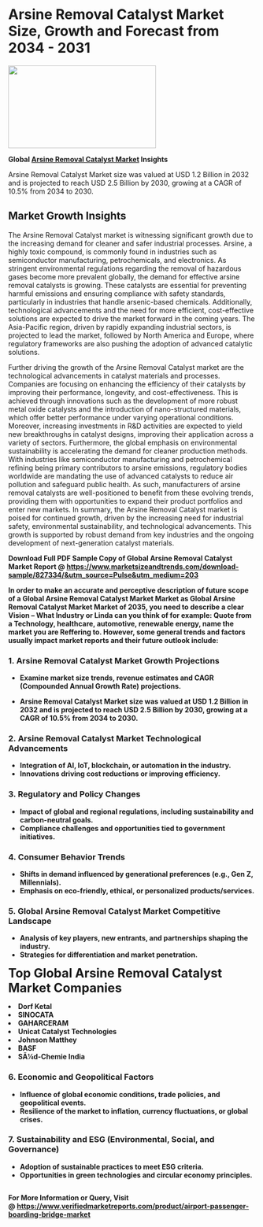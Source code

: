 <H1>Arsine Removal Catalyst Market Size, Growth and Forecast from 2034 - 2031</H1><img class="aligncenter size-medium wp-image-584254" src="https://thirdeyenews.in/wp-content/uploads/2034/09/Global-Market-Research-300x168.jpeg" alt="" width="300" height="168" /><p><strong>Global&nbsp;<a href="https://www.marketsizeandtrends.com/download-sample/827334/&amp;utm_source=Pulse&amp;utm_medium=203">Arsine Removal Catalyst Market</a> Insights</strong></p><p>Arsine Removal Catalyst Market size was valued at USD 1.2 Billion in 2032 and is projected to reach USD 2.5 Billion by 2030, growing at a CAGR of 10.5% from 2034 to 2030.</p><p><h2>Market Growth Insights</h2> <p>The Arsine Removal Catalyst market is witnessing significant growth due to the increasing demand for cleaner and safer industrial processes. Arsine, a highly toxic compound, is commonly found in industries such as semiconductor manufacturing, petrochemicals, and electronics. As stringent environmental regulations regarding the removal of hazardous gases become more prevalent globally, the demand for effective arsine removal catalysts is growing. These catalysts are essential for preventing harmful emissions and ensuring compliance with safety standards, particularly in industries that handle arsenic-based chemicals. Additionally, technological advancements and the need for more efficient, cost-effective solutions are expected to drive the market forward in the coming years. The Asia-Pacific region, driven by rapidly expanding industrial sectors, is projected to lead the market, followed by North America and Europe, where regulatory frameworks are also pushing the adoption of advanced catalytic solutions.</p> <p><strong></strong></p> <p>Further driving the growth of the Arsine Removal Catalyst market are the technological advancements in catalyst materials and processes. Companies are focusing on enhancing the efficiency of their catalysts by improving their performance, longevity, and cost-effectiveness. This is achieved through innovations such as the development of more robust metal oxide catalysts and the introduction of nano-structured materials, which offer better performance under varying operational conditions. Moreover, increasing investments in R&D activities are expected to yield new breakthroughs in catalyst designs, improving their application across a variety of sectors. Furthermore, the global emphasis on environmental sustainability is accelerating the demand for cleaner production methods. With industries like semiconductor manufacturing and petrochemical refining being primary contributors to arsine emissions, regulatory bodies worldwide are mandating the use of advanced catalysts to reduce air pollution and safeguard public health. As such, manufacturers of arsine removal catalysts are well-positioned to benefit from these evolving trends, providing them with opportunities to expand their product portfolios and enter new markets. In summary, the Arsine Removal Catalyst market is poised for continued growth, driven by the increasing need for industrial safety, environmental sustainability, and technological advancements. This growth is supported by robust demand from key industries and the ongoing development of next-generation catalyst materials.</p> <p><strong></p><p><span class=""><strong>Download Full PDF Sample Copy of Global Arsine Removal Catalyst Market Report</strong> @ <a href="https://www.marketsizeandtrends.com/download-sample/827334/&amp;utm_source=Pulse&amp;utm_medium=203" target="_blank">https://www.marketsizeandtrends.com/download-sample/827334/&amp;utm_source=Pulse&amp;utm_medium=203</a></span></p><p>In order to make an accurate and perceptive description of future scope of a Global&nbsp;Arsine Removal Catalyst Market Market as Global&nbsp;Arsine Removal Catalyst Market Market of 2035, you need to describe a clear Vision &ndash; What Industry or Linda can you think of for example: Quote from a Technology, healthcare, automotive, renewable energy, name the market you are Reffering to. However, some general trends and factors usually impact market reports and their future outlook include:</p><h3>1.&nbsp;<strong>Arsine Removal Catalyst Market Growth Projections</strong></h3><ul><li>Examine market size trends, revenue estimates and CAGR (Compounded Annual Growth Rate) projections.</li><li><p>Arsine Removal Catalyst Market size was valued at USD 1.2 Billion in 2032 and is projected to reach USD 2.5 Billion by 2030, growing at a CAGR of 10.5% from 2034 to 2030.</p></li></ul><h3>2.&nbsp;<strong>Arsine Removal Catalyst Market Technological Advancements</strong></h3><ul><li>Integration of AI, IoT, blockchain, or automation in the industry.</li><li>Innovations driving cost reductions or improving efficiency.</li></ul><h3>3.&nbsp;<strong>Regulatory and Policy Changes</strong></h3><ul><li>Impact of global and regional regulations, including sustainability and carbon-neutral goals.</li><li>Compliance challenges and opportunities tied to government initiatives.</li></ul><h3>4.&nbsp;<strong>Consumer Behavior Trends</strong></h3><ul><li>Shifts in demand influenced by generational preferences (e.g., Gen Z, Millennials).</li><li>Emphasis on eco-friendly, ethical, or personalized products/services.</li></ul><h3>5.&nbsp;<strong>Global Arsine Removal Catalyst Market Competitive Landscape</strong></h3><ul><li>Analysis of key players, new entrants, and partnerships shaping the industry.</li><li>Strategies for differentiation and market penetration.</li></ul><p data-pm-slice="1 1 []"><span style="color: inherit; font-family: inherit; font-size: 25px;">Top Global Arsine Removal Catalyst Market Companies</span></p><div class="" data-test-id=""><p><li>Dorf Ketal</li><li> SINOCATA</li><li> GAHARCERAM</li><li> Unicat Catalyst Technologies</li><li> Johnson Matthey</li><li> BASF</li><li> SÃ¼d-Chemie India</li></p></div><h3>6.&nbsp;<strong>Economic and Geopolitical Factors</strong></h3><ul><li>Influence of global economic conditions, trade policies, and geopolitical events.</li><li>Resilience of the market to inflation, currency fluctuations, or global crises.</li></ul><h3>7.&nbsp;<strong>Sustainability and ESG (Environmental, Social, and Governance)</strong></h3><ul><li>Adoption of sustainable practices to meet ESG criteria.</li><li>Opportunities in green technologies and circular economy principles.</li></ul><h2><strong style="font-size: 14px;">For More Information or Query, Visit @&nbsp;</strong><a style="background-color: #ffffff; font-size: 14px;" href="https://www.marketsizeandtrends.com/report/arsine-removal-catalyst-market/" target="_blank">https://www.verifiedmarketreports.com/product/airport-passenger-boarding-bridge-market</a></h2>
